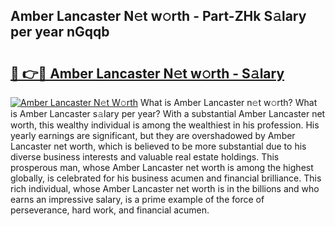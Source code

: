 ## Amber Lancaster N𝚎t w𝚘rth - Part-ZHk S𝚊lary per year nGqqb

# <h2><a href="http://gc4z0qy.nevu.top/?p=Amber+Lancaster">🔗 👉🔴 Amber Lancaster N𝚎t w𝚘rth - S𝚊lary</a></h2>

[![Amber Lancaster N𝚎t W𝚘rth](https://i.imgur.com/Oavwk0R.jpeg)](http://gc4z0qy.nevu.top/?p=Amber+Lancaster)
What is Amber Lancaster n𝚎t w𝚘rth? What is Amber Lancaster s𝚊lary per year?
With a substantial Amber Lancaster net worth, this wealthy individual is among the wealthiest in his profession. His yearly earnings are significant, but they are overshadowed by Amber Lancaster net worth, which is believed to be more substantial due to his diverse business interests and valuable real estate holdings. This prosperous man, whose Amber Lancaster net worth is among the highest globally, is celebrated for his business acumen and financial brilliance. This rich individual, whose Amber Lancaster net worth is in the billions and who earns an impressive salary, is a prime example of the force of perseverance, hard work, and financial acumen.
